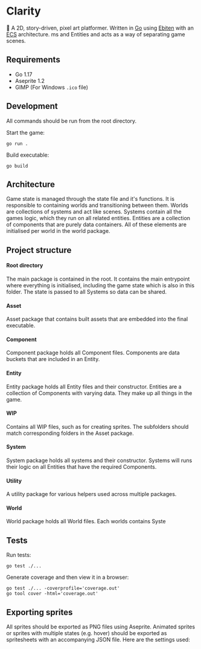 # Clarity

🌿 A 2D, story-driven, pixel art platformer. Written in [Go](https://golang.org) using [Ebiten](https://ebiten.org) with an [ECS](https://en.wikipedia.org/wiki/Entity_component_system) architecture.
ms and Entities and acts as a way of separating game scenes.

## Requirements

- Go 1.17
- Aseprite 1.2
- GIMP (For Windows `.ico` file)

## Development

All commands should be run from the root directory.

Start the game:
```
go run .
```

Build executable:
```
go build
```

## Architecture

Game state is managed through the state file and it's functions. It is responsible to containing worlds and transitioning between them. Worlds are collections of systems and act like scenes. Systems contain all the games logic, which they run on all related entities. Entities are a collection of components that are purely data containers. All of these elements are initialised per world in the world package.

## Project structure

#### Root directory
The main package is contained in the root. It contains the main entrypoint where everything is initialised, including the game state which is also in this folder. The state is passed to all Systems so data can be shared.

#### Asset
Asset package that contains built assets that are embedded into the final executable.

#### Component
Component package holds all Component files. Components are data buckets that are included in an Entity.

#### Entity
Entity package holds all Entity files and their constructor. Entities are a collection of Components with varying data. They make up all things in the game.

#### WIP
Contains all WIP files, such as for creating sprites. The subfolders should match corresponding folders in the Asset package.

#### System
System package holds all systems and their constructor. Systems will runs their logic on all Entities that have the required Components.

#### Utility
A utility package for various helpers used across multiple packages.

#### World
World package holds all World files. Each worlds contains Syste

## Tests

Run tests:
```
go test ./...
```

Generate coverage and then view it in a browser:
```
go test ./... -coverprofile='coverage.out'
go tool cover -html='coverage.out'
```

## Exporting sprites

All sprites should be exported as PNG files using Aseprite. Animated sprites or sprites with multiple states (e.g. hover) should be exported as spritesheets with an accompanying JSON file. Here are the settings used:
